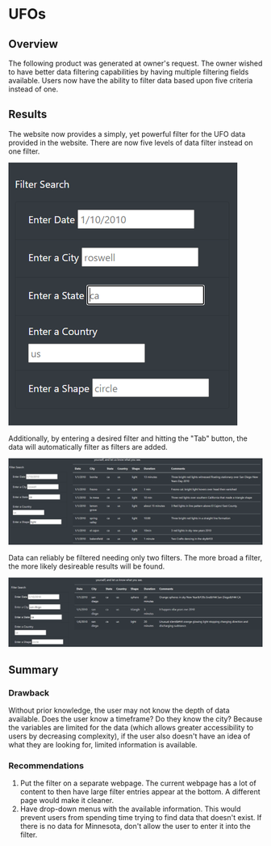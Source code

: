 # UFOs
## Overview
The following product was generated at owner's request.  The owner wished to have better data filtering capabilities by having multiple filtering fields available.  Users now have the ability to filter data based upon five criteria instead of one.

## Results
The website now provides a simply, yet powerful filter for the UFO data provided in the website.  There are now five levels of data filter instead on one filter.

![filters](https://github.com/smulhern03-bootcamp/UFOs/blob/main/filters.PNG)

Additionally, by entering a desired filter and hitting the "Tab" button, the data will automatically filter as filters are added.

![used filters](https://github.com/smulhern03-bootcamp/UFOs/blob/main/ca%20light%20filters.PNG)

Data can reliably be filtered needing only two filters.  The more broad a filter, the more likely desireable results will be found.

![city state filter](https://github.com/smulhern03-bootcamp/UFOs/blob/main/city%20state%20filter.PNG)
## Summary
### Drawback
Without prior knowledge, the user may not know the depth of data available.  Does the user know a timeframe? Do they know the city?  Because the variables are limited for the data (which allows greater accessibility to users by decreasing complexity), if the user also doesn't have an idea of what they are looking for, limited information is available.
### Recommendations
1. Put the filter on a separate webpage.  The current webpage has a lot of content to then have large filter entries appear at the bottom.  A different page would make it cleaner.
2. Have drop-down menus with the available information.  This would prevent users from spending time trying to find data that doesn't exist.  If there is no data for Minnesota, don't allow the user to enter it into the filter.
